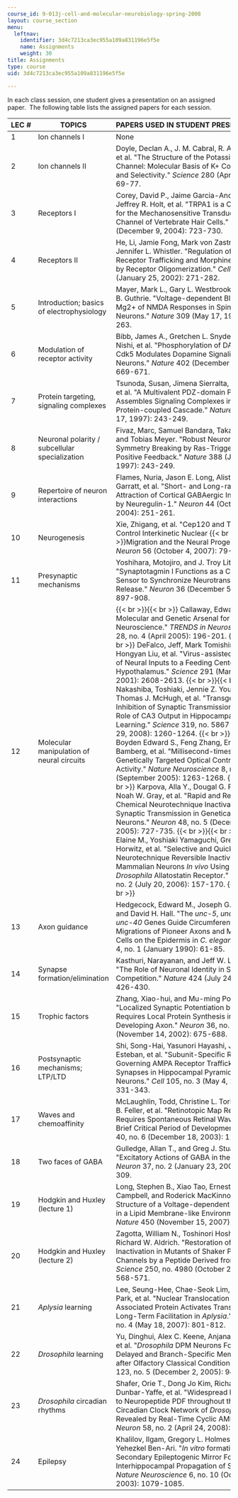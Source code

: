```yaml
---
course_id: 9-013j-cell-and-molecular-neurobiology-spring-2008
layout: course_section
menu:
  leftnav:
    identifier: 3d4c7213ca3ec955a109a831196e5f5e
    name: Assignments
    weight: 30
title: Assignments
type: course
uid: 3d4c7213ca3ec955a109a831196e5f5e

---
```


In each class session, one student gives a presentation on an assigned paper.  The following table lists the assigned papers for each session.

| LEC # | TOPICS | PAPERS USED IN STUDENT PRESENTATIONS |
| --- | --- | --- |
| 1 | Ion channels I | None |
| 2 | Ion channels II | Doyle, Declan A., J. M. Cabral, R. A. Pfuetzner, et al. "The Structure of the Potassium Channel: Molecular Basis of K+ Conduction and Selectivity." _Science_ 280 (April 3, 1998): 69-77. |
| 3 | Receptors I | Corey, David P., Jaime Garcia-Anoveros, Jeffrey R. Holt, et al. "TRPA1 is a Candidate for the Mechanosensitive Transduction Channel of Vertebrate Hair Cells." _Nature_ 432 (December 9, 2004): 723-730. |
| 4 | Receptors II | He, Li, Jamie Fong, Mark von Zastrow, and Jennifer L. Whistler. "Regulation of Opioid Receptor Trafficking and Morphine Tolerance by Receptor Oligomerization." _Cell_ 108 (January 25, 2002): 271-282. |
| 5 | Introduction; basics of electrophysiology | Mayer, Mark L., Gary L. Westbrook, and Peter B. Guthrie. "Voltage-dependent Block by Mg2+ of NMDA Responses in Spinal Cord Neurons." _Nature_ 309 (May 17, 1984): 261-263. |
| 6 | Modulation of receptor activity | Bibb, James A., Gretchen L. Snyder, Akinori Nishi, et al. "Phosphorylation of DARPP-32 by Cdk5 Modulates Dopamine Signaling in Neurons." _Nature_ 402 (December 9, 1999): 669-671. |
| 7 | Protein targeting, signaling complexes | Tsunoda, Susan, Jimena Sierralta, Yumei Sun, et al. "A Multivalent PDZ-domain Protein Assembles Signaling Complexes in a G-Protein-coupled Cascade." _Nature_ 388 (July 17, 1997): 243-249. |
| 8 | Neuronal polarity / subcellular specialization | Fivaz, Marc, Samuel Bandara, Takanari Inoue, and Tobias Meyer. "Robust Neuronal Symmetry Breaking by Ras-Triggered Local Positive Feedback." _Nature_ 388 (July 17, 1997): 243-249. |
| 9 | Repertoire of neuron interactions | Flames, Nuria, Jason E. Long, Alistair N. Garratt, et al. "Short- and Long-range Attraction of Cortical GABAergic Interneurons by Neuregulin-1." _Neuron_ 44 (October 14, 2004): 251-261. |
| 10 | Neurogenesis | Xie, Zhigang, et al. "Cep120 and TACCs Control Interkinetic Nuclear  {{< br >}}Migration and the Neural Progenitor Pool." _Neuron_ 56 (October 4, 2007): 79-93. |
| 11 | Presynaptic mechanisms | Yoshihara, Motojiro, and J. Troy Littleton. "Synaptotagmin I Functions as a Calcium Sensor to Synchronize Neurotransmitter Release." _Neuron_ 36 (December 5, 2002): 897-908. |
| 12 | Molecular manipulation of neural circuits |  {{< br >}}{{< br >}} Callaway, Edward M. "A Molecular and Genetic Arsenal for Systems Neuroscience." _TRENDS in Neurosciences_ 28, no. 4 (April 2005): 196-201. {{< br >}}{{< br >}} DeFalco, Jeff, Mark Tomishima, Hongyan Liu, et al. "Virus-assisted Mapping of Neural Inputs to a Feeding Center in the Hypothalamus." _Science_ 291 (March 30, 2001): 2608-2613. {{< br >}}{{< br >}} Nakashiba, Toshiaki, Jennie Z. Young, Thomas J. McHugh, et al. "Transgenic Inhibition of Synaptic Transmission Reveals Role of CA3 Output in Hippocampal Learning." _Science_ 319, no. 5867 (February 29, 2008): 1260-1264. {{< br >}}{{< br >}} Boyden Edward S., Feng Zhang, Ernst Bamberg, et al. "Millisecond-timescale, Genetically Targeted Optical Control of Neural Activity." _Nature Neuroscience_ 8, no. 9 (September 2005): 1263-1268. {{< br >}}{{< br >}} Karpova, Alla Y., Dougal G. R. Tervo, Noah W. Gray, et al. "Rapid and Reversible Chemical Neurotechnique Inactivation of Synaptic Transmission in Genetically Targeted Neurons." _Neuron_ 48, no. 5 (December 8, 2005): 727-735. {{< br >}}{{< br >}} Tan, Elaine M., Yoshiaki Yamaguchi, Gregory D. Horwitz, et al. "Selective and Quickly Neurotechnique Reversible Inactivation of Mammalian Neurons _In vivo_ Using the _Drosophila_ Allatostatin Receptor." _Neuron_ 51, no. 2 (July 20, 2006): 157-170. {{< br >}}{{< br >}}  |
| 13 | Axon guidance | Hedgecock, Edward M., Joseph G. Culotti, and David H. Hall. "The _unc-5_, _unc-6_, and _unc-40_ Genes Guide Circumferential Migrations of Pioneer Axons and Mesodermal Cells on the Epidermis in _C. elegans_." _Neuron_ 4, no. 1 (January 1990): 61-85. |
| 14 | Synapse formation/elimination | Kasthuri, Narayanan, and Jeff W. Lichtman. "The Role of Neuronal Identity in Synaptic Competition." _Nature_ 424 (July 24, 2003): 426-430. |
| 15 | Trophic factors | Zhang, Xiao-hui, and Mu-ming Poo. "Localized Synaptic Potentiation by BDNF Requires Local Protein Synthesis in the Developing Axon." _Neuron_ 36, no. 4 (November 14, 2002): 675-688. |
| 16 | Postsynaptic mechanisms; LTP/LTD | Shi, Song-Hai, Yasunori Hayashi, Jose A. Esteban, et al. "Subunit-Specific Rules Governing AMPA Receptor Trafficking to Synapses in Hippocampal Pyramidal Neurons." _Cell_ 105, no. 3 (May 4, 2001): 331-343. |
| 17 | Waves and chemoaffinity | McLaughlin, Todd, Christine L. Torborg, Marla B. Feller, et al. "Retinotopic Map Refinement Requires Spontaneous Retinal Waves during a Brief Critical Period of Development." _Neuron_ 40, no. 6 (December 18, 2003): 1147–1160. |
| 18 | Two faces of GABA | Gulledge, Allan T., and Greg J. Stuart. "Excitatory Actions of GABA in the Cortex." _Neuron_ 37, no. 2 (January 23, 2003): 299-309. |
| 19 | Hodgkin and Huxley (lecture 1) | Long, Stephen B., Xiao Tao, Ernest B. Campbell, and Roderick MacKinnon. "Atomic Structure of a Voltage-dependent K+ Channel in a Lipid Membrane-like Environment." _Nature_ 450 (November 15, 2007). |
| 20 | Hodgkin and Huxley (lecture 2) | Zagotta, William N., Toshinori Hoshi, and Richard W. Aldrich. "Restoration of Inactivation in Mutants of Shaker Potassium Channels by a Peptide Derived from ShB." _Science_ 250, no. 4980 (October 26, 1990): 568-571. |
| 21 | _Aplysia_ learning | Lee, Seung-Hee, Chae-Seok Lim, Hyungju Park, et al. "Nuclear Translocation of CAM-Associated Protein Activates Transcription for Long-Term Facilitation in _Aplysia_." _Cell_ 129, no. 4 (May 18, 2007): 801-812. |
| 22 | _Drosophila_ learning | Yu, Dinghui, Alex C. Keene, Anjana Srivatsan, et al. "_Drosophila_ DPM Neurons Form a Delayed and Branch-Specific Memory Trace after Olfactory Classical Conditioning." _Cell_ 123, no. 5 (December 2, 2005): 945-957. |
| 23 | _Drosophila_ circadian rhythms | Shafer, Orie T., Dong Jo Kim, Richard Dunbar-Yaffe, et al. "Widespread Receptivity to Neuropeptide PDF throughout the Neuronal Circadian Clock Network of _Drosophila_ Revealed by Real-Time Cyclic AMP Imaging." _Neuron_ 58, no. 2 (April 24, 2008): 223-237. |
| 24 | Epilepsy | Khalilov, Ilgam, Gregory L. Holmes, and Yehezkel Ben-Ari. "_In vitro_ formation of a Secondary Epileptogenic Mirror Focus by Interhippocampal Propagation of Seizures." _Nature Neuroscience_ 6, no. 10 (October 2003): 1079-1085.